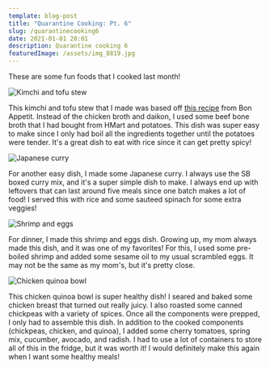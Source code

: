 ```yaml
---
template: blog-post
title: "Quarantine Cooking: Pt. 6"
slug: /quarantinecooking6
date: 2021-01-01 20:01
description: Quarantine cooking 6
featuredImage: /assets/img_8819.jpg
---
```

These are some fun foods that I cooked last month!

![Kimchi and tofu stew](/assets/img_8799.jpg "Kimchi and tofu stew")

This kimchi and tofu stew that I made was based off [this recipe](https://www.bonappetit.com/recipe/tofu-and-kimchi-stew) from Bon Appetit. Instead of the chicken broth and daikon, I used some beef bone broth that I had bought from HMart and potatoes. This dish was super easy to make since I only had boil all the ingredients together until the potatoes were tender. It's a great dish to eat with rice since it can get pretty spicy!

![Japanese curry](/assets/img_8803.jpg "Japanese curry")

For another easy dish, I made some Japanese curry. I always use the SB boxed curry mix, and it's a super simple dish to make. I always end up with leftovers that can last around five meals since one batch makes a lot of food! I served this with rice and some sauteed spinach for some extra veggies!

![Shrimp and eggs](/assets/img_8816.jpg "Shrimp and eggs")

For dinner, I made this shrimp and eggs dish. Growing up, my mom always made this dish, and it was one of my favorites! For this, I used some pre-boiled shrimp and added some sesame oil to my usual scrambled eggs.  It may not be the same as my mom's, but it's pretty close.



![Chicken quinoa bowl](/assets/img_8822.jpg "Chicken quinoa bowl")

This chicken quinoa bowl is super healthy dish! I seared and baked some chicken breast that turned out really juicy. I also roasted some canned chickpeas with a variety of spices. Once all the components were prepped, I only had to assemble this dish. In addition to the cooked components (chickpeas, chicken, and quinoa), I added some cherry tomatoes, spring mix, cucumber, avocado, and radish. I had to use a lot of containers to store all of this in the fridge, but it was worth it! I would definitely make this again when I want some healthy meals!